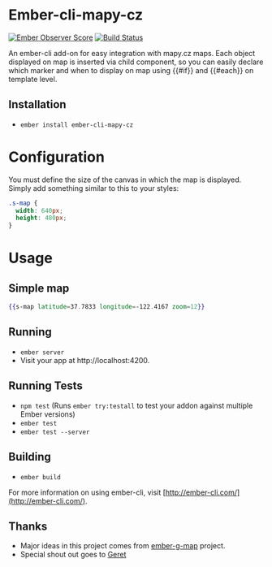 # Ember-cli-mapy-cz

[![Ember Observer Score](https://emberobserver.com/badges/ember-cli-mapy-cz.svg)](https://emberobserver.com/addons/ember-cli-mapy-cz) [![Build Status](https://travis-ci.org/MichalBryxi/ember-cli-mapy-cz.svg?branch=master)](https://travis-ci.org/MichalBryxi/ember-cli-mapy-cz)

An ember-cli add-on for easy integration with mapy.cz maps. Each object displayed on map is inserted via child component, so you can easily declare which marker and when to display on map using {{#if}} and {{#each}} on template level.

## Installation

* `ember install ember-cli-mapy-cz`

# Configuration

You must define the size of the canvas in which the map is displayed. Simply add something similar to this to your styles:

```css
.s-map {
  width: 640px;
  height: 480px;
}
```

# Usage

## Simple map

```handlebars
{{s-map latitude=37.7833 longitude=-122.4167 zoom=12}}
```

## Running

* `ember server`
* Visit your app at http://localhost:4200.

## Running Tests

* `npm test` (Runs `ember try:testall` to test your addon against multiple Ember versions)
* `ember test`
* `ember test --server`

## Building

* `ember build`

For more information on using ember-cli, visit [http://ember-cli.com/](http://ember-cli.com/).

## Thanks

* Major ideas in this project comes from [ember-g-map](https://github.com/asennikov/ember-g-map) project.
* Special shout out goes to [Geret](http://twitter.com/RolandMartin)
